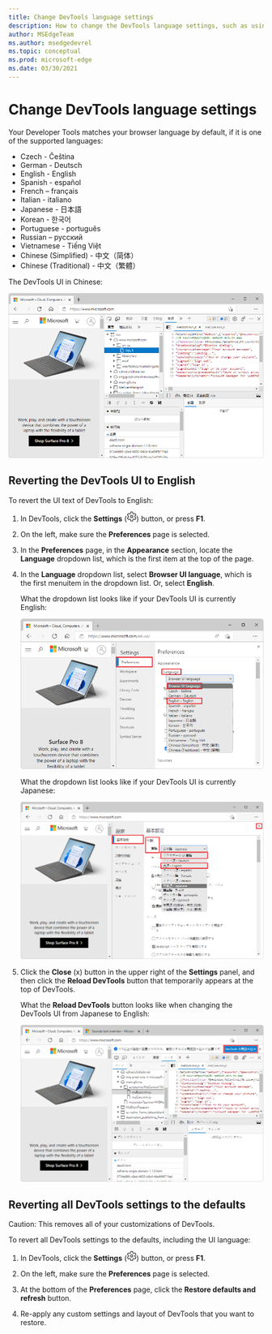 ```yaml
---
title: Change DevTools language settings
description: How to change the DevTools language settings, such as using English in the UI.
author: MSEdgeTeam
ms.author: msedgedevrel
ms.topic: conceptual
ms.prod: microsoft-edge
ms.date: 03/30/2021
---
```

# Change DevTools language settings

Your Developer Tools matches your browser language by default, if it is one of the supported languages:

<!-- same order as UI, for ease of maint and matching what user sees: -->
* Czech - Čeština
* German - Deutsch
* English - English
* Spanish - espa&#241;ol
* French – fran&#231;ais
* Italian - italiano
* Japanese - &#26085;&#26412;&#35486;
* Korean - &#54620;&#44397;&#50612;
* Portuguese - portugu&#234;s
* Russian – &#1088;&#1091;&#1089;&#1089;&#1082;&#1080;&#1081;
* Vietnamese - Tiếng Việt
* Chinese (Simplified) - &#20013;&#25991;&#65288;&#31616;&#20307;&#65289;
* Chinese (Traditional) - &#20013;&#25991;&#65288;&#32321;&#39636;&#65289;

The DevTools UI in Chinese:

![The DevTools UI in Chinese](./localization-images/localization-zh.png)


<!-- ====================================================================== -->
## Reverting the DevTools UI to English

To revert the UI text of DevTools to English:

1. In DevTools, click the **Settings** (![Settings icon](../icons/settings-gear-icon-light-theme.png)) button, or press **F1**.

1. On the left, make sure the **Preferences** page is selected.

1. In the **Preferences** page, in the **Appearance** section, locate the **Language** dropdown list, which is the first item at the top of the page.

1. In the **Language** dropdown list, select **Browser UI language**, which is the first menuitem in the dropdown list.  Or, select **English**.

   What the dropdown list looks like if your DevTools UI is currently English:

   ![The use 'Browser UI language' setting in the Preferences page of Settings](./localization-images/browser-ui-language-setting.png)

   What the dropdown list looks like if your DevTools UI is currently Japanese:

   ![The use 'Browser UI language' setting in the Preferences page of Settings, changing from Japanese UI strings](./localization-images/browser-ui-language-setting-from-ja-jp.png)

1. Click the **Close** (x) button in the upper right of the **Settings** panel, and then click the **Reload DevTools** button that temporarily appears at the top of DevTools.

   What the **Reload DevTools** button looks like when changing the DevTools UI from Japanese to English:

   ![The 'Reload DevTools' button in Japanese after indicating you want to change the DevTools UI from Japanese to English](./localization-images/browser-ui-language-ja-jp-reload-devtools-button.png)


<!-- ====================================================================== -->
## Reverting all DevTools settings to the defaults

Caution: This removes all of your customizations of DevTools.

To revert all DevTools settings to the defaults, including the UI language:

1. In DevTools, click the **Settings** (![Settings icon](../icons/settings-gear-icon-light-theme.png)) button, or press **F1**.

1. On the left, make sure the **Preferences** page is selected.

1. At the bottom of the **Preferences** page, click the **Restore defaults and refresh** button.

1. Re-apply any custom settings and layout of DevTools that you want to restore.
